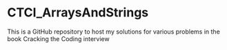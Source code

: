# CTCI_ArraysAndStrings
This is a GitHub repository to host my solutions for various problems in the book Cracking the Coding interview

